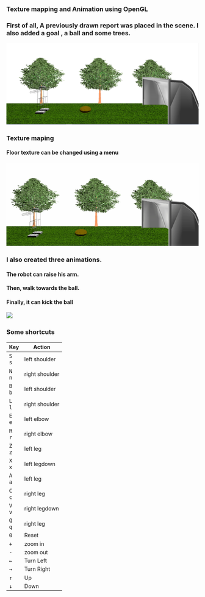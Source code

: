 ### Texture mapping and Animation using OpenGL
### First of all, A previously drawn report was placed in the scene. I also added a goal , a ball and some trees.
<img src="scene.png"> 

### Texture maping

#### Floor texture can be changed using a menu
<img src="texture.gif"> 

### I also created three animations. 

#### The robot can raise his arm. 

#### Then, walk towards the ball. 

#### Finally, it can kick the ball
<img src="texture2.gif">

### Some shortcuts
  
| Key | Action |
| --- | --- |
| <kbd>S</kbd><br> <kbd>s</kbd><br> | left shoulder |
| <kbd>N</kbd><br> <kbd>n</kbd><br> | right shoulder |
| <kbd>B</kbd><br> <kbd>b</kbd><br> |  left shoulder |
| <kbd>L</kbd><br> <kbd>l</kbd><br> | right shoulder |
| <kbd>E</kbd><br> <kbd>e</kbd><br> |  left elbow |
| <kbd>R</kbd><br> <kbd>r</kbd><br> | right elbow |
| <kbd>Z</kbd><br> <kbd>z</kbd><br> |  left leg |
| <kbd>X</kbd><br> <kbd>x</kbd><br> | left legdown |
| <kbd>A</kbd><br> <kbd>a</kbd><br> | left leg |
| <kbd>C</kbd><br> <kbd>c</kbd><br> |  right leg |
| <kbd>V</kbd><br> <kbd>v</kbd><br> | right legdown |
| <kbd>Q</kbd><br> <kbd>q</kbd><br> | right leg |
|  <kbd>0</kbd> | Reset |
|  <kbd>+</kbd> | zoom in |
| <kbd>-</kbd>  |  zoom out |
|<kbd>&larr;</kbd>| Turn Left |
|  <kbd>&rarr;</kbd>|  Turn Right|  
|  <kbd>&uarr;</kbd> |  Up |
| <kbd>&darr;</kbd>  |  Down |
